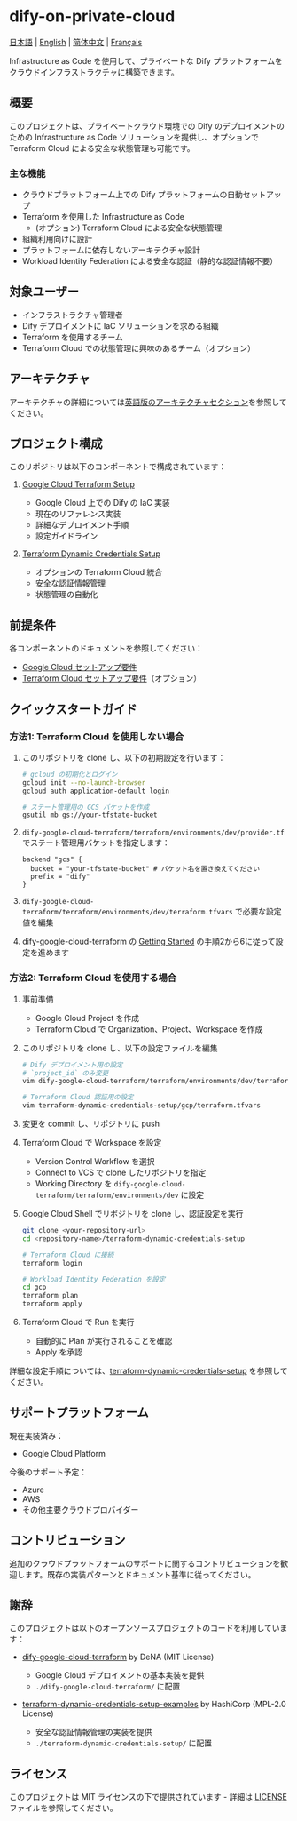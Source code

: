 # dify-on-private-cloud

[日本語](README.ja.md) | [English](README.md) | [简体中文](README.zh-cn.md) | [Français](README.fr.md)

Infrastructure as Code を使用して、プライベートな Dify プラットフォームをクラウドインフラストラクチャに構築できます。

## 概要

このプロジェクトは、プライベートクラウド環境での Dify のデプロイメントのための Infrastructure as Code ソリューションを提供し、オプションで Terraform Cloud による安全な状態管理も可能です。

### 主な機能
- クラウドプラットフォーム上での Dify プラットフォームの自動セットアップ
- Terraform を使用した Infrastructure as Code
  - (オプション) Terraform Cloud による安全な状態管理
- 組織利用向けに設計
- プラットフォームに依存しないアーキテクチャ設計
- Workload Identity Federation による安全な認証（静的な認証情報不要）

## 対象ユーザー

- インフラストラクチャ管理者
- Dify デプロイメントに IaC ソリューションを求める組織
- Terraform を使用するチーム
- Terraform Cloud での状態管理に興味のあるチーム（オプション）

## アーキテクチャ

アーキテクチャの詳細については[英語版のアーキテクチャセクション](README.md#architecture)を参照してください。

## プロジェクト構成

このリポジトリは以下のコンポーネントで構成されています：

1. [Google Cloud Terraform Setup](./dify-google-cloud-terraform/README.md)
   - Google Cloud 上での Dify の IaC 実装
   - 現在のリファレンス実装
   - 詳細なデプロイメント手順
   - 設定ガイドライン

2. [Terraform Dynamic Credentials Setup](./terraform-dynamic-credentials-setup/README.md)
   - オプションの Terraform Cloud 統合
   - 安全な認証情報管理
   - 状態管理の自動化

## 前提条件

各コンポーネントのドキュメントを参照してください：
- [Google Cloud セットアップ要件](./dify-google-cloud-terraform/README.md#prerequisites)
- [Terraform Cloud セットアップ要件](./terraform-dynamic-credentials-setup/README.md#prepare)（オプション）

## クイックスタートガイド

### 方法1: Terraform Cloud を使用しない場合

1. このリポジトリを clone し、以下の初期設定を行います：
   ```bash
   # gcloud の初期化とログイン
   gcloud init --no-launch-browser
   gcloud auth application-default login
   
   # ステート管理用の GCS バケットを作成
   gsutil mb gs://your-tfstate-bucket
   ```

2. `dify-google-cloud-terraform/terraform/environments/dev/provider.tf` でステート管理用バケットを指定します：
   ```hcl
   backend "gcs" {
     bucket = "your-tfstate-bucket" # バケット名を置き換えてください
     prefix = "dify"
   }
   ```

3. `dify-google-cloud-terraform/terraform/environments/dev/terraform.tfvars` で必要な設定値を編集

4. dify-google-cloud-terraform の [Getting Started](./dify-google-cloud-terraform/README.md#getting-started) の手順2から6に従って設定を進めます

### 方法2: Terraform Cloud を使用する場合

1. 事前準備
   - Google Cloud Project を作成
   - Terraform Cloud で Organization、Project、Workspace を作成

2. このリポジトリを clone し、以下の設定ファイルを編集
   ```bash
   # Dify デプロイメント用の設定
   # `project_id` のみ変更
   vim dify-google-cloud-terraform/terraform/environments/dev/terraform.tfvars
   
   # Terraform Cloud 認証用の設定
   vim terraform-dynamic-credentials-setup/gcp/terraform.tfvars
   ```

3. 変更を commit し、リポジトリに push

4. Terraform Cloud で Workspace を設定
   - Version Control Workflow を選択
   - Connect to VCS で clone したリポジトリを指定
   - Working Directory を `dify-google-cloud-terraform/terraform/environments/dev` に設定

5. Google Cloud Shell でリポジトリを clone し、認証設定を実行
   ```bash
   git clone <your-repository-url>
   cd <repository-name>/terraform-dynamic-credentials-setup
   
   # Terraform Cloud に接続
   terraform login
   
   # Workload Identity Federation を設定
   cd gcp
   terraform plan
   terraform apply
   ```

6. Terraform Cloud で Run を実行
   - 自動的に Plan が実行されることを確認
   - Apply を承認

詳細な設定手順については、[terraform-dynamic-credentials-setup](./terraform-dynamic-credentials-setup/README.md) を参照してください。

## サポートプラットフォーム

現在実装済み：
- Google Cloud Platform

今後のサポート予定：
- Azure
- AWS
- その他主要クラウドプロバイダー

## コントリビューション

追加のクラウドプラットフォームのサポートに関するコントリビューションを歓迎します。既存の実装パターンとドキュメント基準に従ってください。

## 謝辞

このプロジェクトは以下のオープンソースプロジェクトのコードを利用しています：

- [dify-google-cloud-terraform](https://github.com/DeNA/dify-google-cloud-terraform) by DeNA (MIT License)
  - Google Cloud デプロイメントの基本実装を提供
  - `./dify-google-cloud-terraform/` に配置

- [terraform-dynamic-credentials-setup-examples](https://github.com/hashicorp/terraform-dynamic-credentials-setup-examples) by HashiCorp (MPL-2.0 License)
  - 安全な認証情報管理の実装を提供
  - `./terraform-dynamic-credentials-setup/` に配置

## ライセンス

このプロジェクトは MIT ライセンスの下で提供されています - 詳細は [LICENSE](LICENSE) ファイルを参照してください。
